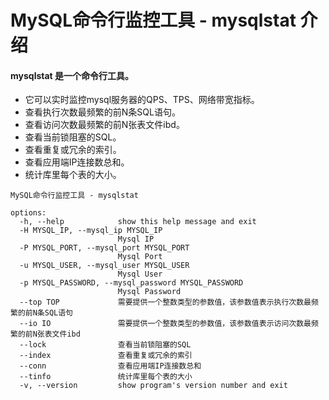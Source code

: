 # MySQL命令行监控工具 - mysqlstat 介绍

#### mysqlstat 是一个命令行工具。
* 它可以实时监控mysql服务器的QPS、TPS、网络带宽指标。
* 查看执行次数最频繁的前N条SQL语句。
* 查看访问次数最频繁的前N张表文件ibd。
* 查看当前锁阻塞的SQL。
* 查看重复或冗余的索引。
* 查看应用端IP连接数总和。
* 统计库里每个表的大小。

```
MySQL命令行监控工具 - mysqlstat

options:
  -h, --help            show this help message and exit
  -H MYSQL_IP, --mysql_ip MYSQL_IP
                        Mysql IP
  -P MYSQL_PORT, --mysql_port MYSQL_PORT
                        Mysql Port
  -u MYSQL_USER, --mysql_user MYSQL_USER
                        Mysql User
  -p MYSQL_PASSWORD, --mysql_password MYSQL_PASSWORD
                        Mysql Password
  --top TOP             需要提供一个整数类型的参数值，该参数值表示执行次数最频繁的前N条SQL语句
  --io IO               需要提供一个整数类型的参数值，该参数值表示访问次数最频繁的前N张表文件ibd
  --lock                查看当前锁阻塞的SQL
  --index               查看重复或冗余的索引
  --conn                查看应用端IP连接数总和
  --tinfo               统计库里每个表的大小
  -v, --version         show program's version number and exit
```
